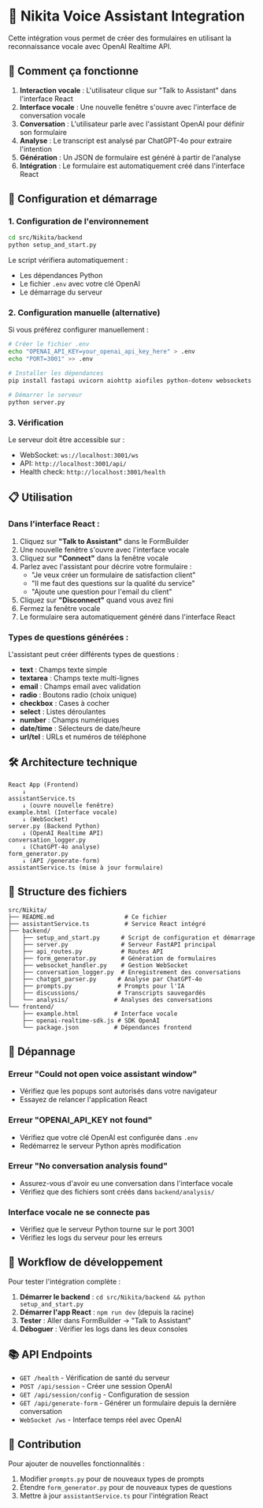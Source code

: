 # 🎤 Nikita Voice Assistant Integration

Cette intégration vous permet de créer des formulaires en utilisant la reconnaissance vocale avec OpenAI Realtime API.

## 🎯 Comment ça fonctionne

1. **Interaction vocale** : L'utilisateur clique sur "Talk to Assistant" dans l'interface React
2. **Interface vocale** : Une nouvelle fenêtre s'ouvre avec l'interface de conversation vocale
3. **Conversation** : L'utilisateur parle avec l'assistant OpenAI pour définir son formulaire
4. **Analyse** : Le transcript est analysé par ChatGPT-4o pour extraire l'intention
5. **Génération** : Un JSON de formulaire est généré à partir de l'analyse
6. **Intégration** : Le formulaire est automatiquement créé dans l'interface React

## 🚀 Configuration et démarrage

### 1. Configuration de l'environnement

```bash
cd src/Nikita/backend
python setup_and_start.py
```

Le script vérifiera automatiquement :
- Les dépendances Python
- Le fichier `.env` avec votre clé OpenAI
- Le démarrage du serveur

### 2. Configuration manuelle (alternative)

Si vous préférez configurer manuellement :

```bash
# Créer le fichier .env
echo "OPENAI_API_KEY=your_openai_api_key_here" > .env
echo "PORT=3001" >> .env

# Installer les dépendances
pip install fastapi uvicorn aiohttp aiofiles python-dotenv websockets

# Démarrer le serveur
python server.py
```

### 3. Vérification

Le serveur doit être accessible sur :
- WebSocket: `ws://localhost:3001/ws`
- API: `http://localhost:3001/api/`
- Health check: `http://localhost:3001/health`

## 📋 Utilisation

### Dans l'interface React :

1. Cliquez sur **"Talk to Assistant"** dans le FormBuilder
2. Une nouvelle fenêtre s'ouvre avec l'interface vocale
3. Cliquez sur **"Connect"** dans la fenêtre vocale
4. Parlez avec l'assistant pour décrire votre formulaire :
   - "Je veux créer un formulaire de satisfaction client"
   - "Il me faut des questions sur la qualité du service"
   - "Ajoute une question pour l'email du client"
5. Cliquez sur **"Disconnect"** quand vous avez fini
6. Fermez la fenêtre vocale
7. Le formulaire sera automatiquement généré dans l'interface React

### Types de questions générées :

L'assistant peut créer différents types de questions :
- **text** : Champs texte simple
- **textarea** : Champs texte multi-lignes
- **email** : Champs email avec validation
- **radio** : Boutons radio (choix unique)
- **checkbox** : Cases à cocher
- **select** : Listes déroulantes
- **number** : Champs numériques
- **date/time** : Sélecteurs de date/heure
- **url/tel** : URLs et numéros de téléphone

## 🛠️ Architecture technique

```
React App (Frontend)
    ↓
assistantService.ts 
    ↓ (ouvre nouvelle fenêtre)
example.html (Interface vocale)
    ↓ (WebSocket)
server.py (Backend Python)
    ↓ (OpenAI Realtime API)
conversation_logger.py
    ↓ (ChatGPT-4o analyse)
form_generator.py
    ↓ (API /generate-form)
assistantService.ts (mise à jour formulaire)
```

## 📁 Structure des fichiers

```
src/Nikita/
├── README.md                    # Ce fichier
├── assistantService.ts          # Service React intégré
├── backend/
│   ├── setup_and_start.py      # Script de configuration et démarrage
│   ├── server.py               # Serveur FastAPI principal
│   ├── api_routes.py           # Routes API
│   ├── form_generator.py       # Génération de formulaires
│   ├── websocket_handler.py    # Gestion WebSocket
│   ├── conversation_logger.py  # Enregistrement des conversations
│   ├── chatgpt_parser.py      # Analyse par ChatGPT-4o
│   ├── prompts.py             # Prompts pour l'IA
│   ├── discussions/           # Transcripts sauvegardés
│   └── analysis/             # Analyses des conversations
└── frontend/
    ├── example.html          # Interface vocale
    ├── openai-realtime-sdk.js # SDK OpenAI
    └── package.json          # Dépendances frontend
```

## 🔧 Dépannage

### Erreur "Could not open voice assistant window"
- Vérifiez que les popups sont autorisés dans votre navigateur
- Essayez de relancer l'application React

### Erreur "OPENAI_API_KEY not found"
- Vérifiez que votre clé OpenAI est configurée dans `.env`
- Redémarrez le serveur Python après modification

### Erreur "No conversation analysis found"
- Assurez-vous d'avoir eu une conversation dans l'interface vocale
- Vérifiez que des fichiers sont créés dans `backend/analysis/`

### Interface vocale ne se connecte pas
- Vérifiez que le serveur Python tourne sur le port 3001
- Vérifiez les logs du serveur pour les erreurs

## 🔄 Workflow de développement

Pour tester l'intégration complète :

1. **Démarrer le backend** : `cd src/Nikita/backend && python setup_and_start.py`
2. **Démarrer l'app React** : `npm run dev` (depuis la racine)
3. **Tester** : Aller dans FormBuilder → "Talk to Assistant"
4. **Déboguer** : Vérifier les logs dans les deux consoles

## 📚 API Endpoints

- `GET /health` - Vérification de santé du serveur
- `POST /api/session` - Créer une session OpenAI
- `GET /api/session/config` - Configuration de session
- `GET /api/generate-form` - Générer un formulaire depuis la dernière conversation
- `WebSocket /ws` - Interface temps réel avec OpenAI

## 🤝 Contribution

Pour ajouter de nouvelles fonctionnalités :
1. Modifier `prompts.py` pour de nouveaux types de prompts
2. Étendre `form_generator.py` pour de nouveaux types de questions
3. Mettre à jour `assistantService.ts` pour l'intégration React
